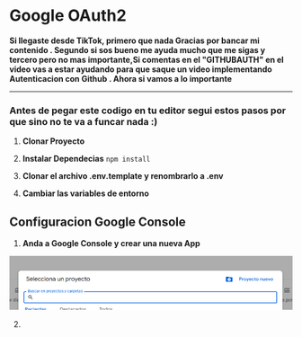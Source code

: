 # Google OAuth2

**Si llegaste desde TikTok, primero que nada Gracias por bancar mi contenido . Segundo si sos bueno me ayuda mucho que me sigas y tercero pero no mas importante,Si comentas en el **"GITHUBAUTH"** en el video vas a estar ayudando para que saque un video implementando Autenticacion con Github . Ahora si vamos a lo importante**

---

### Antes de pegar este codigo en tu editor segui estos pasos por que sino no te va a funcar nada :)

1. **Clonar Proyecto**

2. **Instalar Dependecias**
   `npm install`
3. **Clonar el archivo .env.template y renombrarlo a .env**
4. **Cambiar las variables de entorno**

## Configuracion Google Console

1. **Anda a Google Console y crear una nueva App**

![alt text](image-1.png)

2.
